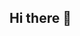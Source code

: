 ## Hi there 👋

<!--
**lamontsession/lamontsession** is a ✨ _special_ ✨ repository because its `README.md` (this file) appears on your GitHub profile.

Here are some ideas to get you started:

## 🔭 I’m currently working on cloud security and DevOps/DevSecOps projects.
## 🌱 I’m currently learning AWS, Azure, Kubernetes, and Terraform
## 👯 I’m looking to collaborate on anything that I'm learning.
## 🤔 I’m looking for help from anyone willing to offer advice.
## 💬 Ask me about all things cloud security or anything adjacent. 
## 📫 How to reach me: on Github or at lamontsession@outlook.com
## 😄 Pronouns: he/him
## ⚡ Fun fact: I still play 1st generation Yu-Gi-Oh and my favorite Yu-Gi-Oh game is Duelist of the Roses (the card game honestly should've been made that way to begin with lol).
-->
